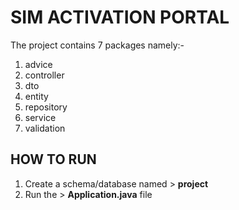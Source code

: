 # SIM ACTIVATION PORTAL
The project contains 7 packages namely:-
1. advice
2. controller
3. dto
4. entity
5. repository
6. service
7. validation

## HOW TO RUN
1. Create a schema/database named > **project**
2. Run the > **Application.java** file
